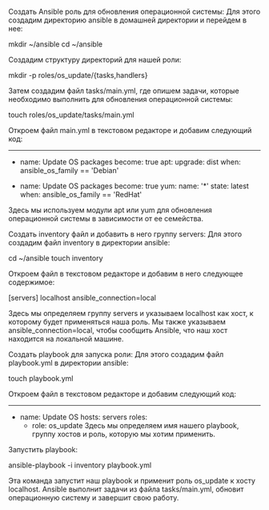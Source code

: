 Создать Ansible роль для обновления операционной системы:
Для этого создадим директорию ansible в домашней директории и перейдем в нее:

mkdir ~/ansible
cd ~/ansible

Создадим структуру директорий для нашей роли:

mkdir -p roles/os_update/{tasks,handlers}

Затем создадим файл tasks/main.yml, где опишем задачи, которые необходимо выполнить для обновления операционной системы:

touch roles/os_update/tasks/main.yml

Откроем файл main.yml в текстовом редакторе и добавим следующий код:

---
- name: Update OS packages
  become: true
  apt:
    upgrade: dist
  when: ansible_os_family == 'Debian'

- name: Update OS packages
  become: true
  yum:
    name: '*'
    state: latest
  when: ansible_os_family == 'RedHat'

Здесь мы используем модули apt или yum для обновления операционной системы в зависимости от ее семейства.

Создать inventory файл и добавить в него группу servers:
Для этого создадим файл inventory в директории ansible:

cd ~/ansible
touch inventory

Откроем файл в текстовом редакторе и добавим в него следующее содержимое:

[servers]
localhost ansible_connection=local

Здесь мы определяем группу servers и указываем localhost как хост, к которому будет применяться наша роль. 
Мы также указываем ansible_connection=local, чтобы сообщить Ansible, что наш хост находится на локальной машине.

Создать playbook для запуска роли:
Для этого создадим файл playbook.yml в директории ansible:


touch playbook.yml

Откроем файл в текстовом редакторе и добавим следующий код:

---
- name: Update OS
  hosts: servers
  roles:
    - role: os_update
Здесь мы определяем имя нашего playbook, группу хостов и роль, которую мы хотим применить.

Запустить playbook:

ansible-playbook -i inventory playbook.yml

Эта команда запустит наш playbook и применит роль os_update к хосту localhost. 
Ansible выполнит задачи из файла tasks/main.yml, обновит операционную систему и завершит свою работу.
